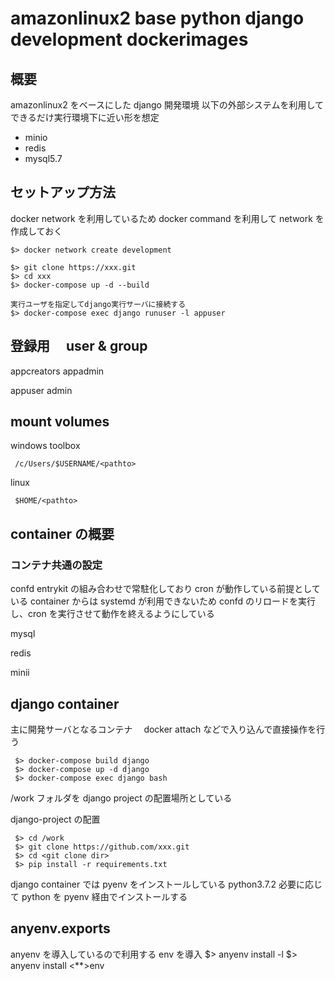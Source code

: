 # amazonlinux2 base python django development dockerimages

## 概要

amazonlinux2 をベースにした django 開発環境
以下の外部システムを利用してできるだけ実行環境下に近い形を想定

- minio
- redis
- mysql5.7

## セットアップ方法

docker network を利用しているため docker command を利用して network を作成しておく

```
$> docker network create development
```

```
$> git clone https://xxx.git
$> cd xxx
$> docker-compose up -d --build

実行ユーザを指定してdjango実行サーバに接続する
$> docker-compose exec django runuser -l appuser
```

## 登録用　 user & group

appcreators
appadmin

appuser
admin

## mount volumes

windows toolbox

```
 /c/Users/$USERNAME/<pathto>
```

linux

```
 $HOME/<pathto>
```

## container の概要

### コンテナ共通の設定

confd entrykit の組み合わせで常駐化しており cron が動作している前提としている
container からは systemd が利用できないため confd のリロードを実行し、cron を実行させて動作を終えるようにしている

mysql

redis

minii

## django container

主に開発サーバとなるコンテナ　 docker attach などで入り込んで直接操作を行う

```
 $> docker-compose build django
 $> docker-compose up -d django
 $> docker-compose exec django bash
```

/work フォルダを django project の配置場所としている

django-project の配置

```
 $> cd /work
 $> git clone https://github.com/xxx.git
 $> cd <git clone dir>
 $> pip install -r requirements.txt
```

django container では pyenv をインストールしている python3.7.2
必要に応じて python を pyenv 経由でインストールする

## anyenv.exports

anyenv を導入しているので利用する env を導入
$> anyenv install -l
$> anyenv install <\*\*>env
